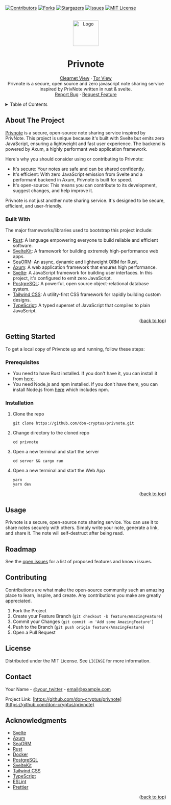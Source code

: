 <a name="readme-top"></a>

[![Contributors][contributors-shield]][contributors-url]
[![Forks][forks-shield]][forks-url]
[![Stargazers][stars-shield]][stars-url]
[![Issues][issues-shield]][issues-url]
[![MIT License][license-shield]][license-url]

<!-- PROJECT LOGO -->
<br />
<div align="center">
  <a href="https://github.com/don-cryptus/privnote">
    <img src="web/static/favicon.ico" alt="Logo" width="80" height="80">
  </a>

  <h1 align="center">Privnote</h1>

  <p align="center">
    <a href="https://privnote.coding.global">Clearnet View</a>
    ·
    <a href="http://pnotegqaaijd3dpqesxfjplwbxk2z6jnaoha7gqalfwiaajqqtsilcqd.onion/">Tor View</a>
    <br />
    Privnote is a secure, open source and zero javascript note sharing service inspired by PrivNote written in rust & svelte.
    <br />
    <!-- <a href="https://github.com/don-cryptus/privnote"><strong>Explore the docs »</strong></a> -->
    <a href="https://github.com/don-cryptus/privnote/issues">Report Bug</a>
    ·
    <a href="https://github.com/don-cryptus/privnote/issues">Request Feature</a>
  </p>
</div>

<!-- TABLE OF CONTENTS -->
<details>
  <summary>Table of Contents</summary>
  <ol>
    <li>
      <a href="#about-the-project">About The Project</a>
      <ul>
        <li><a href="#built-with">Built With</a></li>
      </ul>
    </li>
    <li>
      <a href="#getting-started">Getting Started</a>
      <ul>
        <li><a href="#prerequisites">Prerequisites</a></li>
        <li><a href="#installation">Installation</a></li>
      </ul>
    </li>
    <li><a href="#usage">Usage</a></li>
    <li><a href="#roadmap">Roadmap</a></li>
    <li><a href="#contributing">Contributing</a></li>
    <li><a href="#license">License</a></li>
    <li><a href="#contact">Contact</a></li>
    <li><a href="#acknowledgments">Acknowledgments</a></li>
  </ol>
</details>

<!-- ABOUT THE PROJECT -->

## About The Project

[Privnote](https://github.com/don-cryptus/privnote) is a secure, open-source note sharing service inspired by PrivNote. This project is unique because it's built with Svelte but emits zero JavaScript, ensuring a lightweight and fast user experience. The backend is powered by Axum, a highly performant web application framework.

Here's why you should consider using or contributing to Privnote:

- It's secure: Your notes are safe and can be shared confidently.
- It's efficient: With zero JavaScript emission from Svelte and a performant backend in Axum, Privnote is built for speed.
- It's open-source: This means you can contribute to its development, suggest changes, and help improve it.

Privnote is not just another note sharing service. It's designed to be secure, efficient, and user-friendly.

### Built With

The major frameworks/libraries used to bootstrap this project include:

- [Rust](https://www.rust-lang.org/): A language empowering everyone to build reliable and efficient software.
- [SvelteKit](https://kit.svelte.dev/): A framework for building extremely high-performance web apps.
- [SeaORM](https://www.sea-orm.org/): An async, dynamic and lightweight ORM for Rust.
- [Axum](https://github.com/tokio-rs/axum): A web application framework that ensures high performance.
- [Svelte](https://svelte.dev/): A JavaScript framework for building user interfaces. In this project, it's configured to emit zero JavaScript.
- [PostgreSQL](https://www.postgresql.org/): A powerful, open source object-relational database system.
- [Tailwind CSS](https://tailwindcss.com/): A utility-first CSS framework for rapidly building custom designs.
- [TypeScript](https://www.typescriptlang.org/): A typed superset of JavaScript that compiles to plain JavaScript.

<p align="right">(<a href="#readme-top">back to top</a>)</p>

<!-- GETTING STARTED -->

## Getting Started

To get a local copy of Privnote up and running, follow these steps:

### Prerequisites

- You need to have Rust installed. If you don't have it, you can install it from [here](https://www.rust-lang.org/tools/install).
- You need Node.js and npm installed. If you don't have them, you can install Node.js from [here](https://nodejs.org/en/download/) which includes npm.

### Installation

1. Clone the repo
   ```
   git clone https://github.com/don-cryptus/privnote.git
   ```
2. Change directory to the cloned repo
   ```
   cd privnote
   ```
3. Open a new terminal and start the server
   ```
   cd server && cargo run
   ```
4. Open a new terminal and start the Web App
   ```
   yarn
   yarn dev
   ```

<p align="right">(<a href="#readme-top">back to top</a>)</p>

<!-- USAGE EXAMPLES -->

## Usage

Privnote is a secure, open-source note sharing service. You can use it to share notes securely with others. Simply write your note, generate a link, and share it. The note will self-destruct after being read.

## Roadmap

See the [open issues](https://github.com/don-cryptus/privnote/issues) for a list of proposed features and known issues.

## Contributing

Contributions are what make the open-source community such an amazing place to learn, inspire, and create. Any contributions you make are greatly appreciated.

1. Fork the Project
2. Create your Feature Branch (`git checkout -b feature/AmazingFeature`)
3. Commit your Changes (`git commit -m 'Add some AmazingFeature'`)
4. Push to the Branch (`git push origin feature/AmazingFeature`)
5. Open a Pull Request

## License

Distributed under the MIT License. See `LICENSE` for more information.

## Contact

Your Name - [@your_twitter](https://twitter.com/your_username) - email@example.com

Project Link: [https://github.com/don-cryptus/privnote](https://github.com/don-cryptus/privnote)

## Acknowledgments

- [Svelte](https://svelte.dev/)
- [Axum](https://github.com/tokio-rs/axum)
- [SeaORM](https://www.sea-orm.org/)
- [Rust](https://www.rust-lang.org/)
- [Docker](https://www.docker.com/)
- [PostgreSQL](https://www.postgresql.org/)
- [SvelteKit](https://kit.svelte.dev/)
- [Tailwind CSS](https://tailwindcss.com/)
- [TypeScript](https://www.typescriptlang.org/)
- [ESLint](https://eslint.org/)
- [Prettier](https://prettier.io/)
<p align="right">(<a href="#readme-top">back to top</a>)</p>

<!-- MARKDOWN LINKS & IMAGES -->
<!-- https://www.markdownguide.org/basic-syntax/#reference-style-links -->

[contributors-shield]: https://img.shields.io/github/contributors/don-cryptus/privnote.svg?style=for-the-badge
[contributors-url]: https://github.com/don-cryptus/privnote/graphs/contributors
[forks-shield]: https://img.shields.io/github/forks/don-cryptus/privnote.svg?style=for-the-badge
[forks-url]: https://github.com/don-cryptus/privnote/network/members
[stars-shield]: https://img.shields.io/github/stars/don-cryptus/privnote.svg?style=for-the-badge
[stars-url]: https://github.com/don-cryptus/privnote/stargazers
[issues-shield]: https://img.shields.io/github/issues/don-cryptus/privnote.svg?style=for-the-badge
[issues-url]: https://github.com/don-cryptus/privnote/issues
[license-shield]: https://img.shields.io/github/license/don-cryptus/privnote.svg?style=for-the-badge
[license-url]: https://github.com/don-cryptus/privnote/blob/master/LICENSE.txt
[product-screenshot]: images/screenshot.png
[Next.js]: https://img.shields.io/badge/next.js-000000?style=for-the-badge&logo=nextdotjs&logoColor=white
[Next-url]: https://nextjs.org/
[React.js]: https://img.shields.io/badge/React-20232A?style=for-the-badge&logo=react&logoColor=61DAFB
[React-url]: https://reactjs.org/
[Vue.js]: https://img.shields.io/badge/Vue.js-35495E?style=for-the-badge&logo=vuedotjs&logoColor=4FC08D
[Vue-url]: https://vuejs.org/
[Angular.io]: https://img.shields.io/badge/Angular-DD0031?style=for-the-badge&logo=angular&logoColor=white
[Angular-url]: https://angular.io/
[Svelte.dev]: https://img.shields.io/badge/Svelte-4A4A55?style=for-the-badge&logo=svelte&logoColor=FF3E00
[Svelte-url]: https://svelte.dev/
[Laravel.com]: https://img.shields.io/badge/Laravel-FF2D20?style=for-the-badge&logo=laravel&logoColor=white
[Laravel-url]: https://laravel.com
[Bootstrap.com]: https://img.shields.io/badge/Bootstrap-563D7C?style=for-the-badge&logo=bootstrap&logoColor=white
[Bootstrap-url]: https://getbootstrap.com
[JQuery.com]: https://img.shields.io/badge/jQuery-0769AD?style=for-the-badge&logo=jquery&logoColor=white
[JQuery-url]: https://jquery.com

